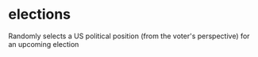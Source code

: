 elections
=========

Randomly selects a US political position (from the voter's perspective) for an upcoming election
